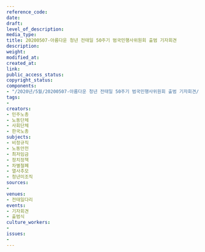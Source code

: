 ```yaml
---
reference_code: 
date: 
draft: 
level_of_description: 
media_type: 
title: 20200507-아름다운 청년 전태일 50주기 범국민행사위원회 출범 기자회견
description: 
weight: 
modified_at: 
created_at: 
link: 
public_access_status: 
copyright_status: 
components:
- "/2020년/5월/20200507-아름다운 청년 전태일 50주기 범국민행사위원회 출범 기자회견/2_CTU7568.jpg"
tags:
- 
creators:
- 민주노총
- 노동단체
- 사회단체
- 한국노총
subjects:
- 비정규직
- 노동안전
- 최저임금
- 정치정책
- 차별철폐
- 열사추모
- 청년미조직
sources:
- 
venues:
- 전태일다리
events:
- 기자회견
- 출범식
culture_workers:
- 
issues:
- 
---
```

